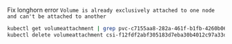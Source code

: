
Fix longhorn error `Volume is already exclusively attached to one node and can't be attached to another`

```bash
kubectl get volumeattachment | grep pvc-c7155aa8-282a-461f-b1fb-4260b0687b69
kubectl delete volumeattachment csi-f12fdf2abf305183d7eba30b4012c97a33d33dc0b61612756ec330b0f32901e7
```
